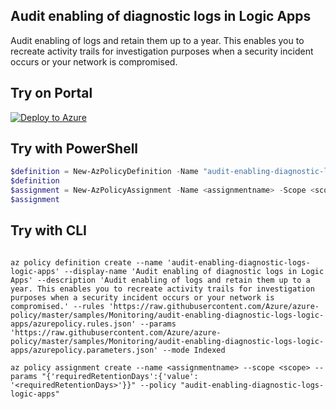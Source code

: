 ## Audit enabling of diagnostic logs in Logic Apps

Audit enabling of logs and retain them up to a year. This enables you to recreate activity trails for investigation purposes when a security incident occurs or your network is compromised.

## Try on Portal

[![Deploy to Azure](https://aka.ms/deploytoazurebutton)](https://portal.azure.com/#blade/Microsoft_Azure_Policy/CreatePolicyDefinitionBlade/uri/https%3A%2F%2Fraw.githubusercontent.com%2FAzure%2Fazure-policy%2Fmaster%2Fsamples%2FMonitoring%2Faudit-enabling-diagnostic-logs-logic-apps%2Fazurepolicy.json)

## Try with PowerShell

````powershell
$definition = New-AzPolicyDefinition -Name "audit-enabling-diagnostic-logs-logic-apps" -DisplayName "Audit enabling of diagnostic logs in Logic Apps" -description "Audit enabling of logs and retain them up to a year. This enables you to recreate activity trails for investigation purposes when a security incident occurs or your network is compromised." -Policy 'https://raw.githubusercontent.com/Azure/azure-policy/master/samples/Monitoring/audit-enabling-diagnostic-logs-logic-apps/azurepolicy.rules.json' -Parameter 'https://raw.githubusercontent.com/Azure/azure-policy/master/samples/Monitoring/audit-enabling-diagnostic-logs-logic-apps/azurepolicy.parameters.json' -Mode Indexed
$definition
$assignment = New-AzPolicyAssignment -Name <assignmentname> -Scope <scope> -requiredRetentionDays <requiredRetentionDays> -PolicyDefinition $definition
$assignment 
````

## Try with CLI

````cli

az policy definition create --name 'audit-enabling-diagnostic-logs-logic-apps' --display-name 'Audit enabling of diagnostic logs in Logic Apps' --description 'Audit enabling of logs and retain them up to a year. This enables you to recreate activity trails for investigation purposes when a security incident occurs or your network is compromised.' --rules 'https://raw.githubusercontent.com/Azure/azure-policy/master/samples/Monitoring/audit-enabling-diagnostic-logs-logic-apps/azurepolicy.rules.json' --params 'https://raw.githubusercontent.com/Azure/azure-policy/master/samples/Monitoring/audit-enabling-diagnostic-logs-logic-apps/azurepolicy.parameters.json' --mode Indexed

az policy assignment create --name <assignmentname> --scope <scope> --params "{'requiredRetentionDays':{'value': '<requiredRetentionDays>'}}" --policy "audit-enabling-diagnostic-logs-logic-apps" 

````
